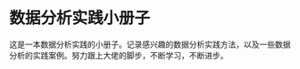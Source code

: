 # 数据分析实践小册子

这是一本数据分析实践的小册子。记录感兴趣的数据分析实践方法，以及一些数据分析的实践案例。努力跟上大佬的脚步，不断学习，不断进步。


```{tableofcontents}
```
